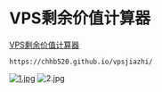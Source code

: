 # VPS剩余价值计算器

[VPS剩余价值计算器](https://chhb520.github.io/vpsjiazhi/)

```
https://chhb520.github.io/vpsjiazhi/
```
[![1.jpg](https://image.dooo.ng/c/2025/08/25/68ac8435f2874.jpg)](https://image.dooo.ng/c/2025/08/25/68ac8435f2874.jpg)
![2.jpg](https://image.dooo.ng/c/2025/08/26/68ac8a8dbf630.jpg)
